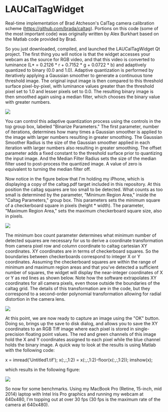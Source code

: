 # LAUCalTagWidget
Real-time implementation of Brad Atcheson's CalTag camera calibration scheme (https://github.com/brada/caltag). Portions on this code (some of the most important code) was originally written by Alex Burkhart based on the Matlab code provided by Brad.

So you just downloaded, compiled, and launched the LAUCalTagWidget Qt project.  The first thing you will notice is that the widget accesses your webcam as the source for RGB video, and that this video is converted to luminance (L* = 0.2126 * r + 0.7152 * g + 0.0722 * b) and adaptively quantized to binary (0.0 and 1.0). Adaptive quantization is performed by iteratively applying a Gaussian smoother to generate a continuous tone threshold image.  The original input image is then compared to this threshold surface pixel-by-pixel, with luminance values greater than the threshold pixel set to 1.0 and lesser pixels set to 0.0. The resulting binary image is then smoothed again using a median filter, which chooses the binary value with greater numbers. 

![](https://github.com/drhalftone/LAUCalTagWidget/blob/master/Images/LAUCalTagWidget00.jpg)

You can control this adaptive quantization process using the controls in the top group box, labeled "Binarize Parameters."  The first parameter, number of iterations, determines how many times a Gaussian smoother is applied to the image with larger numbers resulting in greater smoothing.  The Gaussian Smoother Radius is the size of the Gaussian smoother applied in each iteration with larger numbers also resulting in greater smoothing.  The offset parameter adds a fixed constant to the threshold surface prior to quantizing the input image.  And the Median Filter Radius sets the size of the median filter used to post-process the quantized image.  A value of zero is equivalent to turning the median filter off.

Now notice in the figure below that I'm holding my iPhone, which is displaying a copy of the caltag.pdf target included in this repository. At this position the caltag squares are too small to be detected.  What counts as too small is determined by the parameter, "Minimum Region Area," inside the "Caltag Parameters," group box.  This parameters sets the minimum square of a checkerboard square in pixels (height * width).  The parameter, "Maximum Region Area," sets the maximum checkerboard square size, also in pixels.

![](https://github.com/drhalftone/LAUCalTagWidget/blob/master/Images/LAUCalTagWidget01.jpg)

The minimum box count parameter determines what minimum number of detected squares are necessary for us to derive a coordinate transformation from camera pixel row and column coordinate to caltag cartesian XY coordinates.  XY coordinates are in terms of checkerboard squares.  So the boundaries between checkerboards correspond to integer X or Y coordinates. Assuming the checkerboard squares are within the range of minimum and maximum region areas and that you've detected a sufficient number of squares, the widget will display the near-integer coordinates of X or Y as red lines as shown below. Note how the software extrapolates XY coordinates for all camera pixels, even those outside the boundaries of the caltag grid.  The details of this transformation are in the code, but they correspond to a second-order polynomial transformation allowing for radial distortion in the camera lens.

![](https://github.com/drhalftone/LAUCalTagWidget/blob/master/Images/LAUCalTagWidget02.jpg)

At this point, we are now ready to capture an image using the "OK" button.  Doing so, brings up the save to disk dialog, and allows you to save the XY coordinates to an RGB Tiff image where each pixel is stored in single-precision floating point values.  The red and green channels of this image hold the X and Y coordinates assigned to each pixel while the blue channel holds the binary image.  A quick way to look at the results is using Matlab with the following code:

x = imread('Untitled1.tif');
x(:,:,1:2) = x(:,:,1:2)-floor(x(:,:,1:2));
imshow(x);

which results in the following figure:

![](https://github.com/drhalftone/LAUCalTagWidget/blob/master/Images/LAUCalTagWidget03.jpg)

So now for some benchmarks.  Using my MacBook Pro (Retine, 15-inch, mid 2014) laptop with Intel Iris Pro graphics and running my webcam at 640x480, I'm topping out at over 30 fps (30 fps is the maximum rate of the camera at 640x480).
